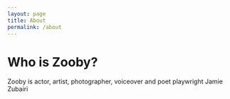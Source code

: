 ```yaml
---
layout: page
title: About
permalink: /about
---
```


# Who is Zooby?

Zooby is actor, artist, photographer, voiceover and poet playwright Jamie Zubairi